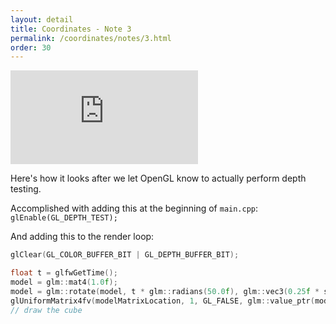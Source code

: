```yaml
---
layout: detail
title: Coordinates - Note 3
permalink: /coordinates/notes/3.html
order: 30
---
```


<iframe
    src="https://www.youtube.com/embed/qNq7tWPC_q8?autoplay=1&mute=1&controls=1&modestbranding=1&rel=0&playsinline=1" 
    frameborder="0" 
    allow="autoplay; encrypted-media" 
    allowfullscreen>
</iframe>

Here's how it looks after we let OpenGL know to actually perform depth testing. 

Accomplished with adding this at the beginning of ```main.cpp```: ```glEnable(GL_DEPTH_TEST);``` 

And adding this to the render loop: 

```c++
glClear(GL_COLOR_BUFFER_BIT | GL_DEPTH_BUFFER_BIT);

float t = glfwGetTime();
model = glm::mat4(1.0f);
model = glm::rotate(model, t * glm::radians(50.0f), glm::vec3(0.25f * sin(t), 0.25f * cos(t), 0.0f));
glUniformMatrix4fv(modelMatrixLocation, 1, GL_FALSE, glm::value_ptr(model));
// draw the cube
```